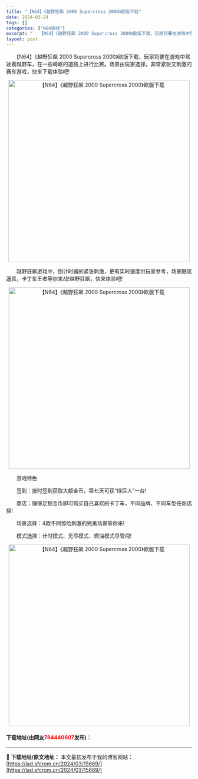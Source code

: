 ```yaml
---
title: "【N64】《越野狂飙 2000 Supercross 2000》欧版下载"
date: 2024-03-24
tags: []
categories: ["N64游戏"]
excerpt: "　　【N64】《越野狂飙 2000 Supercross 2000》欧版下载，玩家将要在游戏中驾驶着越野车，在一些崎岖的道路上进行比赛。场景由玩家选择，非常紧张又刺激的赛车游戏，快来下载体验吧! 　　越野狂飙游戏中，倒计时器的紧张刺激，更有实时速度供玩家参考，场景酷炫逼真，卡丁车王者等你来战!越野狂&hellip;"
layout: post
---
```


 <p>　　【N64】《越野狂飙 2000 Supercross 2000》欧版下载，玩家将要在游戏中驾驶着越野车，在一些崎岖的道路上进行比赛。场景由玩家选择，非常紧张又刺激的赛车游戏，快来下载体验吧!</p> <p align="center"><img align="" border="0" src="https://lad.sfcrom.cn/wp-content/uploads/2024/03/20240324_660044ea4427d.png" width="492" alt="【N64】《越野狂飙 2000 Supercross 2000》欧版下载" /></p> <p>　　越野狂飙游戏中，倒计时器的紧张刺激，更有实时速度供玩家参考，场景酷炫逼真，卡丁车王者等你来战!越野狂飙，快来体验吧!</p> <p align="center"><img align="" border="0" src="https://lad.sfcrom.cn/wp-content/uploads/2024/03/20240324_660044eb59db5.png" width="491" alt="【N64】《越野狂飙 2000 Supercross 2000》欧版下载" /></p> <p>　　游戏特色</p> <p>　　签到：按时签到获取大额金币，第七天可获&ldquo;绿巨人&rdquo;一台!</p> <p>　　商店：赚够足额金币即可购买自己喜欢的卡丁车，不同品牌、不同车型任你选择!</p> <p>　　场景选择：4款不同惊险刺激的完美场景等你来!</p> <p>　　模式选择：计时模式、无尽模式、燃油模式尽管闯!</p> <p align="center"><img align="" border="0" src="https://lad.sfcrom.cn/wp-content/uploads/2024/03/20240324_660044ec7aa76.png" width="491" alt="【N64】《越野狂飙 2000 Supercross 2000》欧版下载" /></p> <p><h4>下载地址(由网友<font color="red">784440607</font>发布)：</h4></p> 

---
📖 **下载地址/原文地址：** 本文最初发布于我的博客网站：[https://lad.sfcrom.cn/2024/03/15669/](https://lad.sfcrom.cn/2024/03/15669/)
